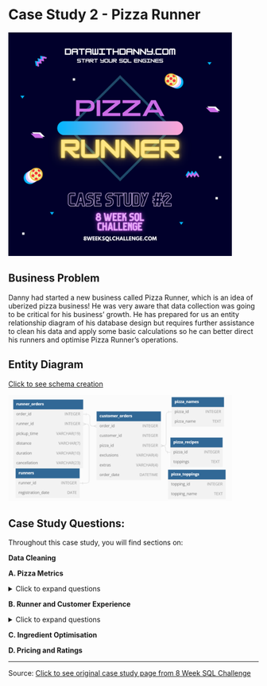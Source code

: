 # Case Study 2 - Pizza Runner

<img src="images/c2.png" width="450" />

## Business Problem
Danny had started a new business called Pizza Runner, which is an idea of uberized pizza business! He was very aware that data collection was going to be critical for his business’ growth. He has prepared for us an entity relationship diagram of his database design but requires further assistance to clean his data and apply some basic calculations so he can better direct his runners and optimise Pizza Runner’s operations.

## Entity Diagram
[Click to see schema creation](SchemaCreation.md)

<img src="images/diagram_1.png" width="450" />

## Case Study Questions:
Throughout this case study, you will find sections on:

**Data Cleaning**

**A. Pizza Metrics**
<details><summary>Click to expand questions</summary>
      
      1. How many pizzas were ordered?
     
      2. How many unique customer orders were made?
     
      3. How many successful orders were delivered by each runner?
     
      4. How many of each type of pizza was delivered?
     
      5. How many Vegetarian and Meatlovers were ordered by each customer?
     
      6. What was the maximum number of pizzas delivered in a single order?
     
      7. For each customer, how many delivered pizzas had at least 1 change and how many had no changes?
     
      8. How many pizzas were delivered that had both exclusions and extras?
     
      9. What was the total volume of pizzas ordered for each hour of the day?
     
      10. What was the volume of orders for each day of the week?
</details>
     
**B. Runner and Customer Experience**
<details><summary>Click to expand questions</summary>
      
      1. How many runners signed up for each 1 week period? (i.e. week starts 2021-01-01)
     
      2. What was the average time in minutes it took for each runner to arrive at the Pizza Runner HQ to pickup the order?
     
      3. Is there any relationship between the number of pizzas and how long the order takes to prepare?
      
      4. What was the average distance travelled for each customer?
      
      5. What was the difference between the longest and shortest delivery times for all orders?
      
      6. What was the average speed for each runner for each delivery and do you notice any trend for these values?
      
      7. What is the successful delivery percentage for each runner?
</details>


**C. Ingredient Optimisation**

**D. Pricing and Ratings**

<hr>

Source: [Click to see original case study page from 8 Week SQL Challenge](https://8weeksqlchallenge.com/case-study-2)
